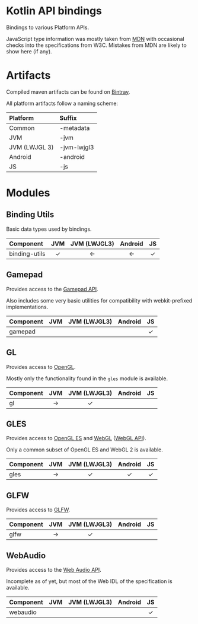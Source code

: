 # Kotlin API bindings
Bindings to various Platform APIs.

JavaScript type information was mostly taken from
[MDN](https://developer.mozilla.org) with occasional checks into the
specifications from W3C. Mistakes from MDN are likely to show here (if any).

# Artifacts
Compiled maven artifacts can be found on
[Bintray](https://bintray.com/gitout/scapes-engine/kt-bindings).

All platform artifacts follow a naming scheme:

| Platform      | Suffix      |
|:--------------|:------------|
| Common        | -metadata   |
| JVM           | -jvm        |
| JVM (LWJGL 3) | -jvm-lwjgl3 |
| Android       | -android    |
| JS            | -js         |

# Modules

## Binding Utils
Basic data types used by bindings.

| Component               |   JVM   | JVM (LWJGL3)  | Android |   JS    |
|:------------------------|:-------:|:-------------:|:-------:|:-------:|
| binding-utils           |    ✓    |       ←       |    ←    |    ✓    |

## Gamepad
Provides access to the
[Gamepad API](https://developer.mozilla.org/en-US/docs/Web/API/Gamepad_API).

Also includes some very basic utilities for compatibility with webkit-prefixed
implementations.

| Component               |   JVM   | JVM (LWJGL3)  | Android |   JS    |
|:------------------------|:-------:|:-------------:|:-------:|:-------:|
| gamepad                 |         |               |         |    ✓    |

## GL
Provides access to [OpenGL](https://www.khronos.org/opengl).

Mostly only the functionality found in the `gles` module is available.

| Component               |   JVM   | JVM (LWJGL3)  | Android |   JS    |
|:------------------------|:-------:|:-------------:|:-------:|:-------:|
| gl                      |    →    |       ✓       |         |         |

## GLES
Provides access to [OpenGL ES](https://www.khronos.org/opengles) and
[WebGL](https://www.khronos.org/webgl)
([WebGL API](https://developer.mozilla.org/en-US/docs/Web/API/WebGL_API)).

Only a common subset of OpenGL ES and WebGL 2 is available.

| Component               |   JVM   | JVM (LWJGL3)  | Android |   JS    |
|:------------------------|:-------:|:-------------:|:-------:|:-------:|
| gles                    |    →    |       ✓       |    ✓    |    ✓    |

## GLFW
Provides access to [GLFW](https://www.glfw.org).

| Component               |   JVM   | JVM (LWJGL3)  | Android |   JS    |
|:------------------------|:-------:|:-------------:|:-------:|:-------:|
| glfw                    |    →    |       ✓       |         |         |


## WebAudio
Provides access to the
[Web Audio API](https://developer.mozilla.org/en-US/docs/Web/API/Web_Audio_API).

Incomplete as of yet, but most of the Web IDL of the specification is available.

| Component               |   JVM   | JVM (LWJGL3)  | Android |   JS    |
|:------------------------|:-------:|:-------------:|:-------:|:-------:|
| webaudio                |         |               |         |    ✓    |
